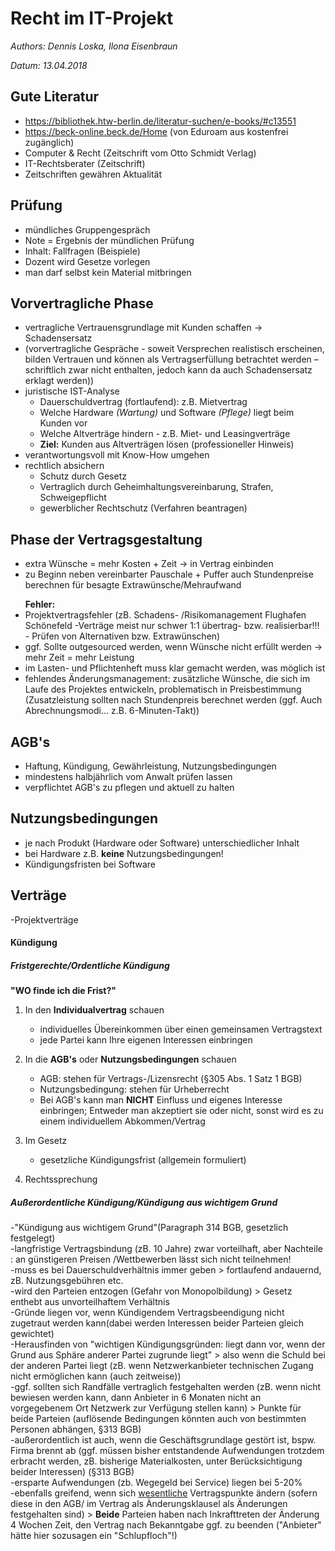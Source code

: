 # Recht im IT-Projekt
_Authors: Dennis Loska, Ilona Eisenbraun_

_Datum: 13.04.2018_

## Gute Literatur

- https://bibliothek.htw-berlin.de/literatur-suchen/e-books/#c13551
- https://beck-online.beck.de/Home (von Eduroam aus kostenfrei zugänglich)
- Computer & Recht (Zeitschrift vom Otto Schmidt Verlag)
- IT-Rechtsberater (Zeitschrift)
- Zeitschriften gewähren Aktualität

## Prüfung

- mündliches Gruppengespräch
- Note = Ergebnis der mündlichen Prüfung
- Inhalt: Fallfragen (Beispiele)
- Dozent wird Gesetze vorlegen
- man darf selbst kein Material mitbringen

## Vorvertragliche Phase

- vertragliche Vertrauensgrundlage mit Kunden schaffen -> Schadensersatz 
    <li>(vorvertragliche Gespräche - soweit Versprechen realistisch erscheinen, bilden Vertrauen und können als Vertragserfüllung betrachtet werden – schriftlich zwar nicht enthalten, jedoch kann da auch Schadensersatz erklagt werden)) </li>
- juristische IST-Analyse
  - Dauerschuldvertrag (fortlaufend): z.B. Mietvertrag
  - Welche Hardware _(Wartung)_ und Software _(Pflege)_ liegt beim Kunden vor
  - Welche Altverträge hindern - z.B. Miet- und Leasingverträge
  - **Ziel:** Kunden aus Altverträgen lösen (professioneller Hinweis)
- verantwortungsvoll mit Know-How umgehen
- rechtlich absichern
  - Schutz durch Gesetz
  - Vertraglich durch Geheimhaltungsvereinbarung, Strafen, Schweigepflicht
  - gewerblicher Rechtschutz (Verfahren beantragen)

## Phase der Vertragsgestaltung

- extra Wünsche = mehr Kosten + Zeit -> in Vertrag einbinden
- zu Beginn neben vereinbarter Pauschale + Puffer auch Stundenpreise berechnen für besagte Extrawünsche/Mehraufwand
<ul><b>Fehler: </b>  
    <li>Projektvertragsfehler (zB. Schadens- /Risikomanagement Flughafen Schönefeld -Verträge meist nur schwer 1:1 übertrag- bzw. realisierbar!!! - Prüfen von Alternativen bzw. Extrawünschen)</li>   
    <li>ggf. Sollte outgesourced werden, wenn Wünsche nicht erfüllt werden -> mehr Zeit = mehr Leistung</li>
    <li>im Lasten- und Pflichtenheft muss klar gemacht werden, was möglich ist</li>
    <li>fehlendes Änderungsmanagement: zusätzliche Wünsche, die sich im Laufe des Projektes entwickeln, problematisch in Preisbestimmung        (Zusatzleistung sollten nach Stundenpreis berechnet werden (ggf. Auch Abrechnungsmodi... z.B. 6-Minuten-Takt)) </li>
    </ul>


## AGB's

- Haftung, Kündigung, Gewährleistung, Nutzungsbedingungen
- mindestens halbjährlich vom Anwalt prüfen lassen
- verpflichtet AGB's zu pflegen und aktuell zu halten

## Nutzungsbedingungen

- je nach Produkt (Hardware oder Software) unterschiedlicher Inhalt
- bei Hardware z.B. **keine** Nutzungsbedingungen!
- Kündigungsfristen bei Software

## Verträge
-Projektverträge

#### Kündigung

##### Fristgerechte/Ordentliche Kündigung

**"WO finde ich die Frist?"**

1. In den **Individualvertrag** schauen
   - individuelles Übereinkommen über einen gemeinsamen Vertragstext
   - jede Partei kann Ihre eigenen Interessen einbringen
2. In die **AGB's** oder **Nutzungsbedingungen** schauen
   - AGB: stehen für Vertrags-/Lizensrecht (§305 Abs. 1 Satz 1 BGB)
   - Nutzungsbedingung: stehen für Urheberrecht
   - Bei AGB's kann man **NICHT** Einfluss und eigenes Interesse einbringen; Entweder man akzeptiert sie oder nicht, sonst wird es zu einem individuellem Abkommen/Vertrag

3. Im Gesetz
   - gesetzliche Kündigungsfrist (allgemein formuliert)
4. Rechtssprechung

##### Außerordentliche Kündigung/Kündigung aus wichtigem Grund
-"Kündigung aus wichtigem Grund"(Paragraph 314 BGB, gesetzlich festgelegt)
<br>-langfristige Vertragsbindung (zB. 10 Jahre) zwar vorteilhaft, aber Nachteile : an günstigeren Preisen /Wettbewerben lässt sich          nicht teilnehmen!
    <br>-muss es bei Dauerschuldverhältnis immer geben > fortlaufend andauernd, zB. Nutzungsgebühren etc.
    <br>-wird den Parteien entzogen (Gefahr von Monopolbildung) > Gesetz enthebt aus unvorteilhaftem Verhältnis
    <br>-Gründe liegen vor, wenn Kündigendem Vertragsbeendigung nicht zugetraut werden kann(dabei werden Interessen beider Parteien gleich gewichtet)
    <br>-Herausfinden von "wichtigen Kündigungsgründen: liegt dann vor, wenn der Grund aus Sphäre anderer Partei zugrunde liegt" > also wenn die Schuld bei der anderen Partei liegt (zB. wenn Netzwerkanbieter technischen Zugang nicht ermöglichen kann (auch zeitweise))
    <br>-ggf. sollten sich Randfälle vertraglich festgehalten werden (zB. wenn nicht bewiesen werden kann, dann Anbieter in 6 Monaten nicht an vorgegebenem Ort Netzwerk zur Verfügung stellen kann) > Punkte für beide Parteien (auflösende Bedingungen könnten auch von bestimmten Personen abhängen, §313 BGB)
    <br>-außerordentlich ist auch, wenn die Geschäftsgrundlage gestört ist, bspw. Firma brennt ab (ggf. müssen bisher entstandende Aufwendungen trotzdem erbracht werden, zB. bisherige Materialkosten, unter Berücksichtigung beider Interessen) (§313 BGB)
   <br>-ersparte Aufwendungen (zb. Wegegeld bei Service) liegen bei 5-20%
   <br>-ebenfalls greifend, wenn sich <u>wesentliche</u> Vertragspunkte ändern (sofern diese in den AGB/ im Vertrag als Änderungsklausel als Änderungen festgehalten sind) > <b>Beide</b> Parteien haben nach Inkrafttreten der Änderung 4 Wochen Zeit, den Vertrag nach Bekanntgabe ggf. zu beenden ("Anbieter" hätte hier sozusagen ein "Schlupfloch"!)


